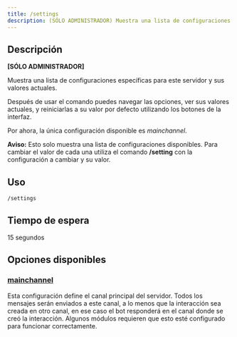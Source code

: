 ```yaml
---
title: /settings
description: (SÓLO ADMINISTRADOR) Muestra una lista de configuraciones del servidor.
---
```


## Descripción
**[SÓLO ADMINISTRADOR]** 

Muestra una lista de configuraciones específicas para este servidor y sus valores actuales.

Después de usar el comando puedes navegar las opciones, ver sus valores actuales, y reiniciarlas a su valor por defecto utilizando los botones de la interfaz.

Por ahora, la única configuración disponible es *mainchannel*.

**Aviso:** Esto solo muestra una lista de configuraciones disponibles. Para cambiar el valor de cada una utiliza el comando **/setting** con la configuración a cambiar y su valor.

## Uso

`/settings`

## Tiempo de espera

15 segundos

## Opciones disponibles

### [mainchannel](/es/commands/administration/individual-settings/mainchannel)

Esta configuración define el canal principal del servidor. Todos los mensajes serán enviados a este canal, a lo menos que la interacción sea creada en otro canal, en ese caso el bot responderá
en el canal donde se creó la interacción. Algunos módulos requieren que esto esté configurado para funcionar correctamente.